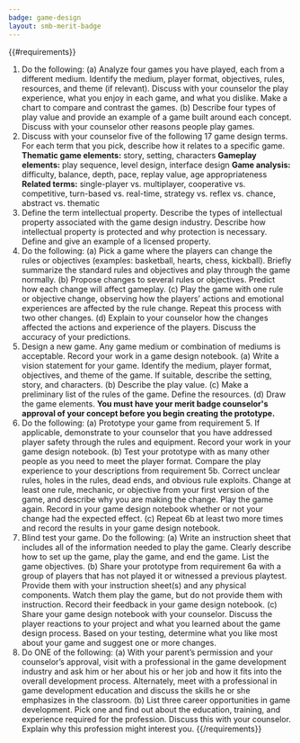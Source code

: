 ```yaml
---
badge: game-design
layout: smb-merit-badge
---
```


{{#requirements}}
1. Do the following:
    (a) Analyze four games you have played, each from a different medium. Identify the medium, player format, objectives, rules, resources, and theme (if relevant). Discuss with your counselor the play experience, what you enjoy in each game, and what you dislike. Make a chart to compare and contrast the games.
    (b) Describe four types of play value and provide an example of a game built around each concept. Discuss with your counselor other reasons people play games.
2. Discuss with your counselor five of the following 17 game design terms. For each term that you pick, describe how it relates to a specific game.
    **Thematic game elements:** story, setting, characters
    **Gameplay elements:** play sequence, level design, interface design
    **Game analysis:** difficulty, balance, depth, pace, replay value, age appropriateness
    **Related terms:** single-player vs. multiplayer, cooperative vs. competitive, turn-based vs. real-time, strategy vs. reflex vs. chance, abstract vs. thematic
3. Define the term intellectual property. Describe the types of intellectual property associated with the game design industry. Describe how intellectual property is protected and why protection is necessary. Define and give an example of a licensed property.
4. Do the following:
    (a) Pick a game where the players can change the rules or objectives (examples: basketball, hearts, chess, kickball). Briefly summarize the standard rules and objectives and play through the game normally.
    (b) Propose changes to several rules or objectives. Predict how each change will affect gameplay.
    (c) Play the game with one rule or objective change, observing how the players’ actions and emotional experiences are affected by the rule change. Repeat this process with two other changes.
    (d) Explain to your counselor how the changes affected the actions and experience of the players. Discuss the accuracy of your predictions.
5. Design a new game. Any game medium or combination of mediums is acceptable. Record your work in a game design notebook.
    (a) Write a vision statement for your game. Identify the medium, player format, objectives, and theme of the game. If suitable, describe the setting, story, and characters.
    (b) Describe the play value.
    (c) Make a preliminary list of the rules of the game. Define the resources.
    (d) Draw the game elements.
**You must have your merit badge counselor's approval of your concept before you begin creating the prototype.**
6. Do the following:
    (a) Prototype your game from requirement 5. If applicable, demonstrate to your counselor that you have addressed player safety through the rules and equipment. Record your work in your game design notebook.
    (b) Test your prototype with as many other people as you need to meet the player format. Compare the play experience to your descriptions from requirement 5b. Correct unclear rules, holes in the rules, dead ends, and obvious rule exploits. Change at least one rule, mechanic, or objective from your first version of the game, and describe why you are making the change. Play the game again. Record in your game design notebook whether or not your change had the expected effect.
    (c) Repeat 6b at least two more times and record the results in your game design notebook.
7. Blind test your game. Do the following:
    (a) Write an instruction sheet that includes all of the information needed to play the game. Clearly describe how to set up the game, play the game, and end the game. List the game objectives.
    (b) Share your prototype from requirement 6a with a group of players that has not played it or witnessed a previous playtest. Provide them with your instruction sheet(s) and any physical components. Watch them play the game, but do not provide them with instruction. Record their feedback in your game design notebook.
    (c) Share your game design notebook with your counselor. Discuss the player reactions to your project and what you learned about the game design process. Based on your testing, determine what you like most about your game and suggest one or more changes.
8. Do ONE of the following:
    (a) With your parent’s permission and your counselor’s approval, visit with a professional in the game development industry and ask him or her about his or her job and how it fits into the overall development process. Alternately, meet with a professional in game development education and discuss the skills he or she emphasizes in the classroom.
    (b) List three career opportunities in game development. Pick one and find out about the education, training, and experience required for the profession. Discuss this with your counselor. Explain why this profession might interest you.
{{/requirements}}
